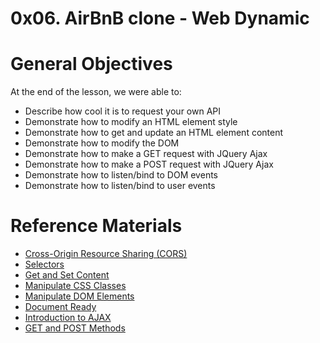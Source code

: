 # 0x06. AirBnB clone - Web Dynamic

# General Objectives
At the end of the lesson, we were able to:

- Describe how cool it is to request your own API
- Demonstrate how to modify an HTML element style
- Demonstrate how to get and update an HTML element content
- Demonstrate how to modify the DOM
- Demonstrate how to make a GET request with JQuery Ajax
- Demonstrate how to make a POST request with JQuery Ajax
- Demonstrate how to listen/bind to DOM events
- Demonstrate how to listen/bind to user events

# Reference Materials
- [Cross-Origin Resource Sharing (CORS)](https://developer.mozilla.org/en-US/docs/Web/HTTP/CORS)
- [Selectors](https://jquery-tutorial.net/selectors/using-elements-ids-and-classes/)
- [Get and Set Content](https://jquery-tutorial.net/dom-manipulation/getting-and-setting-content/)
- [Manipulate CSS Classes](https://jquery-tutorial.net/dom-manipulation/getting-and-setting-css-classes/)
- [Manipulate DOM Elements](https://jquery-tutorial.net/dom-manipulation/the-append-and-prepend-methods/)
- [Document Ready](https://learn.jquery.com/using-jquery-core/document-ready/)
- [Introduction to AJAX](https://jquery-tutorial.net/ajax/introduction/)
- [GET and POST Methods](https://jquery-tutorial.net/ajax/the-get-and-post-methods/)